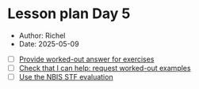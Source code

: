 # Lesson plan Day 5

- Author: Richel
- Date: 2025-05-09

- [ ] [Provide worked-out answer for exercises](https://github.com/UPPMAX/programming_formalisms/issues/84)
- [ ] [Check that I can help: request worked-out examples](https://github.com/UPPMAX/programming_formalisms/issues/94)
- [ ] [Use the NBIS STF evaluation](https://github.com/UPPMAX/programming_formalisms/issues/51)
